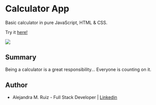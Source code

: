 # Calculator App

Basic calculator in pure JavaScript, HTML & CSS.  

Try it [here!](https://alejandramruiz.github.io/calculator/)

<image src ='AV/calc.png'>

## Summary
Being a calculator is a great responsibility...
Everyone is counting on it.

## Author 
* Alejandra M. Ruiz - Full Stack Developer | [Linkedin](https://www.linkedin.com/in/alejandra-m-ruiz/)
